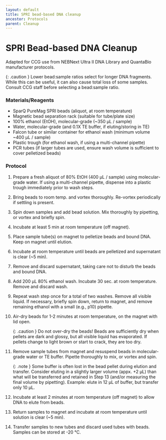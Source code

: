 ```yaml
---
layout: default
title: SPRI bead-based DNA cleanup
ancestor: Protocols
parent: Cleanup
---
```


# SPRI Bead-based DNA Cleanup

Adapted for CCG use from NEBNext Ultra II DNA Library and QuantaBio manufacturer protocols.

{: .caution } 
Lower bead:sample ratios select for longer DNA fragments. While this can be useful, it can also cause total loss of some samples. Consult CCG staff before selecting a bead:sample ratio.

### Materials/Reagents
- SparQ PureMag SPRI beads (aliquot, at room temperature)
- Magnetic bead separation rack (suitable for tube/plate size)
- 100% ethanol (EtOH), molecular-grade (~350 µL / sample)
- Water, molecular-grade (and 0.1X TE buffer, if eluting/storing in TE)
- Falcon tube or similar container for ethanol wash (minimum volume ~400 µL / sample)
- Plastic trough (for ethanol wash, if using a multi-channel pipette)
- PCR tubes (if larger tubes are used, ensure wash volume is sufficient to cover pelletized beads)

### Protocol
1. Prepare a fresh aliquot of 80% EtOH (400 µL / sample) using molecular-grade water. If using a multi-channel pipette, dispense into a plastic trough immediately prior to wash steps.
2. Bring beads to room temp. and vortex thoroughly. Re-vortex periodically if settling is present.
3. Spin down samples and add bead solution. Mix thoroughly by pipetting, or vortex and briefly spin.
4. Incubate at least 5 min at room temperature (off magnet). 
5. Place sample tube(s) on magnet to pelletize beads and bound DNA. Keep on magnet until elution.
6. Incubate at room temperature until beads are pelletized and supernatant is clear (~5 min).
7. Remove and discard supernatant, taking care not to disturb the beads and bound DNA.
8. Add 200 μL 80% ethanol wash. Incubate 30 sec. at room temperature. Remove and discard wash.
9. Repeat wash step once for a total of two washes. Remove all visible liquid. If necessary, briefly spin down, return to magnet, and remove remaining ethanol with a small (e.g., p10) pipette.
10. Air-dry beads for 1-2 minutes at room temperature, on the magnet with lid open.

    {: .caution }
    Do not over-dry the beads! Beads are sufficiently dry when pellets are dark and glossy, but all visible liquid has evaporated. If pellets change to light brown or start to crack, they are too dry.

11. Remove sample tubes from magnet and resuspend beads in molecular-grade water or TE buffer. Pipette thoroughly to mix, or vortex and spin. 

    {: .note }
    Some buffer is often lost in the bead pellet during elution and transfer. Consider eluting in a slightly larger volume (appx. +2 µL) than what will be transferred and retained in Step 13 (and/or measuring the final volume by pipetting). Example: elute in 12 µL of buffer, but transfer only 10 µL.

12. Incubate at least 2 minutes at room temperature (off magnet) to allow DNA to elute from beads.
13. Return samples to magnet and incubate at room temperature until solution is clear (~5 min).
14. Transfer samples to new tubes and discard used tubes with beads. Samples can be stored at -20 °C.
